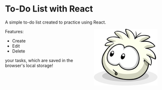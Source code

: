 # To-Do List with React

A simple to-do list created to practice using React.
<p align="right">
<img src="/public/White_Puffle_Adopt.webp" alt="black puffle" width="210" align="right" />
</p>

Features:

- Create
- Edit
- Delete

your tasks, which are saved in the browser's local storage!

